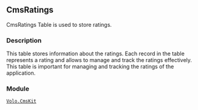 ## CmsRatings

CmsRatings Table is used to store ratings.

### Description

This table stores information about the ratings. Each record in the table represents a rating and allows to manage and track the ratings effectively. This table is important for managing and tracking the ratings of the application.

### Module

[`Volo.CmsKit`](../../Cms-Kit/Ratings.md)